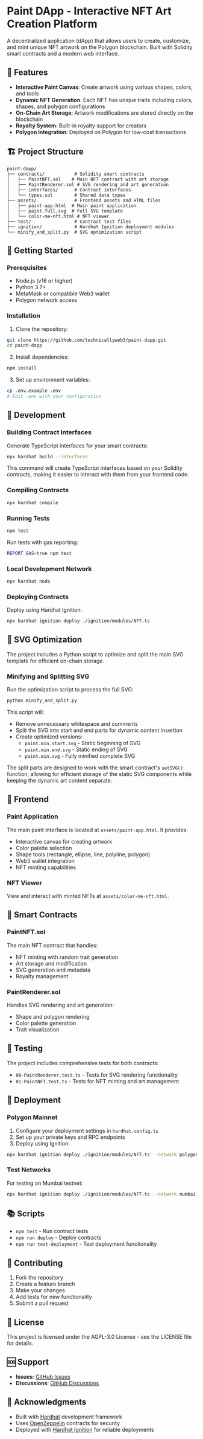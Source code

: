 # Paint DApp - Interactive NFT Art Creation Platform

A decentralized application (dApp) that allows users to create, customize, and mint unique NFT artwork on the Polygon blockchain. Built with Solidity smart contracts and a modern web interface.

## 🎨 Features

- **Interactive Paint Canvas**: Create artwork using various shapes, colors, and tools
- **Dynamic NFT Generation**: Each NFT has unique traits including colors, shapes, and polygon configurations
- **On-Chain Art Storage**: Artwork modifications are stored directly on the blockchain
- **Royalty System**: Built-in royalty support for creators
- **Polygon Integration**: Deployed on Polygon for low-cost transactions

## 🏗️ Project Structure

```
paint-dapp/
├── contracts/           # Solidity smart contracts
│   ├── PaintNFT.sol    # Main NFT contract with art storage
│   ├── PaintRenderer.sol # SVG rendering and art generation
│   ├── interfaces/      # Contract interfaces
│   └── types.sol        # Shared data types
├── assets/              # Frontend assets and HTML files
│   ├── paint-app.html  # Main paint application
│   ├── paint.full.svg  # Full SVG template
│   └── color-me-nft.html # NFT viewer
├── test/                # Contract test files
├── ignition/            # Hardhat Ignition deployment modules
└── minify_and_split.py  # SVG optimization script
```

## 🚀 Getting Started

### Prerequisites

- Node.js (v16 or higher)
- Python 3.7+
- MetaMask or compatible Web3 wallet
- Polygon network access

### Installation

1. Clone the repository:
```bash
git clone https://github.com/technicallyweb3/paint-dapp.git
cd paint-dapp
```

2. Install dependencies:
```bash
npm install
```

3. Set up environment variables:
```bash
cp .env.example .env
# Edit .env with your configuration
```

## 🔧 Development

### Building Contract Interfaces

Generate TypeScript interfaces for your smart contracts:

```bash
npx hardhat build --interfaces
```

This command will create TypeScript interfaces based on your Solidity contracts, making it easier to interact with them from your frontend code.

### Compiling Contracts

```bash
npx hardhat compile
```

### Running Tests

```bash
npm test
```

Run tests with gas reporting:
```bash
REPORT_GAS=true npm test
```

### Local Development Network

```bash
npx hardhat node
```

### Deploying Contracts

Deploy using Hardhat Ignition:
```bash
npx hardhat ignition deploy ./ignition/modules/NFT.ts
```

## 🎨 SVG Optimization

The project includes a Python script to optimize and split the main SVG template for efficient on-chain storage.

### Minifying and Splitting SVG

Run the optimization script to process the full SVG:

```bash
python minify_and_split.py
```

This script will:
- Remove unnecessary whitespace and comments
- Split the SVG into start and end parts for dynamic content insertion
- Create optimized versions:
  - `paint.min.start.svg` - Static beginning of SVG
  - `paint.min.end.svg` - Static ending of SVG  
  - `paint.min.svg` - Fully minified complete SVG

The split parts are designed to work with the smart contract's `setSVG()` function, allowing for efficient storage of the static SVG components while keeping the dynamic art content separate.

## 📱 Frontend

### Paint Application

The main paint interface is located at `assets/paint-app.html`. It provides:
- Interactive canvas for creating artwork
- Color palette selection
- Shape tools (rectangle, ellipse, line, polyline, polygon)
- Web3 wallet integration
- NFT minting capabilities

### NFT Viewer

View and interact with minted NFTs at `assets/color-me-nft.html`.

## 🔗 Smart Contracts

### PaintNFT.sol

The main NFT contract that handles:
- NFT minting with random trait generation
- Art storage and modification
- SVG generation and metadata
- Royalty management

### PaintRenderer.sol

Handles SVG rendering and art generation:
- Shape and polygon rendering
- Color palette generation
- Trait visualization

## 🧪 Testing

The project includes comprehensive tests for both contracts:

- `00-PaintRenderer.test.ts` - Tests for SVG rendering functionality
- `01-PaintNFT.test.ts` - Tests for NFT minting and art management

## 🚀 Deployment

### Polygon Mainnet

1. Configure your deployment settings in `hardhat.config.ts`
2. Set up your private keys and RPC endpoints
3. Deploy using Ignition:
```bash
npx hardhat ignition deploy ./ignition/modules/NFT.ts --network polygon
```

### Test Networks

For testing on Mumbai testnet:
```bash
npx hardhat ignition deploy ./ignition/modules/NFT.ts --network mumbai
```

## 📚 Scripts

- `npm test` - Run contract tests
- `npm run deploy` - Deploy contracts
- `npm run test-deployment` - Test deployment functionality

## 🤝 Contributing

1. Fork the repository
2. Create a feature branch
3. Make your changes
4. Add tests for new functionality
5. Submit a pull request

## 📄 License

This project is licensed under the AGPL-3.0 License - see the LICENSE file for details.

## 🆘 Support

- **Issues**: [GitHub Issues](https://github.com/technicallyweb3/paint-dapp/issues)
- **Discussions**: [GitHub Discussions](https://github.com/technicallyweb3/paint-dapp/discussions)

## 🙏 Acknowledgments

- Built with [Hardhat](https://hardhat.org/) development framework
- Uses [OpenZeppelin](https://openzeppelin.com/) contracts for security
- Deployed with [Hardhat Ignition](https://ignition.hardhat.org/) for reliable deployments
